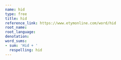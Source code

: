 ```yaml
---
name: hid
type: free
title: hid
reference_link: https://www.etymonline.com/word/hid
root_name: 
root_language: 
denotation: 
word_sums:
- sum: 'Hid + '
  respelling: hid
---
```

